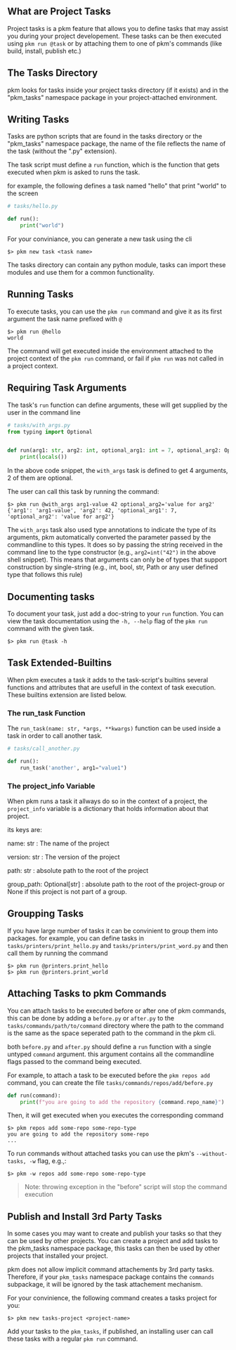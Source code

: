 ## What are Project Tasks
Project tasks is a pkm feature that allows you to define tasks that may assist you during your project
developement. These tasks can be then executed using `pkm run @task` or by attaching them to one of pkm's commands
(like build, install, publish etc.)

## The Tasks Directory
pkm looks for tasks inside your project tasks directory (if it exists) and in the "pkm_tasks" namespace package in your
project-attached environment. 

## Writing Tasks
Tasks are python scripts that are found in the tasks directory or the "pkm_tasks" namespace package, the name of the
file reflects the name of the task (without the ".py" extension).

The task script must define a `run` function, which is the function that gets executed when pkm is asked to runs the
task.

for example, the following defines a task named "hello" that print "world" to the screen
```python
# tasks/hello.py

def run():
    print("world")
```

For your conviniance, you can generate a new task using the cli
```console
$> pkm new task <task name>
```

The tasks directory can contain any python module, tasks can import these modules and use
them for a common functionality.

## Running Tasks
To execute tasks, you can use the `pkm run` command and give it as its first argument the task name prefixed with `@`
```console
$> pkm run @hello
world
```

The command will get executed inside the environment attached to the project context of the `pkm run` command, or fail
if `pkm run` was not called in a project context.

## Requiring Task Arguments
The task's `run` function can define arguments, these will get supplied by the user in the command line

```python
# tasks/with_args.py
from typing import Optional


def run(arg1: str, arg2: int, optional_arg1: int = 7, optional_arg2: Optional[str] = None):
    print(locals())
```

In the above code snippet, the `with_args` task is defined to get 4 arguments, 2 of them are optional.

The user can call this task by running the command:

```console
$> pkm run @with_args arg1-value 42 optional_arg2='value for arg2'
{'arg1': 'arg1-value', 'arg2': 42, 'optional_arg1': 7, 'optional_arg2': 'value for arg2'}
```

The `with_args` task also used type annotations to indicate the type of its arguments, pkm automatically converted the
parameter passed by the commandline to this types.
It does so by passing the string received in the command line to the type constructor (e.g., `arg2=int("42")` in the
above shell snippet). This means that arguments can only be of types that support construction by single-string (e.g.,
int, bool, str, Path or any user defined type that follows this rule)

## Documenting tasks
To document your task, just add a doc-string to your `run` function. You can view the task documentation using
the `-h, --help` flag of the `pkm run` command with the given task.

```console
$> pkm run @task -h
```

## Task Extended-Builtins
When pkm executes a task it adds to the task-script's builtins several functions and attributes that are usefull in the
context of task execution.
These builtins extension are listed below.

### The run_task Function
The `run_task(name: str, *args, **kwargs)` function can be used inside a task in order to call another task.

```python
# tasks/call_another.py

def run():
    run_task('another', arg1="value1")
```

### The project_info Variable
When pkm runs a task it allways do so in the context of a project, the `project_info` variable is a dictionary that
holds information about that project.

its keys are:

name: str
: The name of the project

version: str
: The version of the project

path: str
: absolute path to the root of the project

group_path: Optional[str]
: absolute path to the root of the project-group or None if this project is not part of a group.

## Groupping Tasks
If you have large number of tasks it can be convinient to group them into packages.
for example, you can define tasks in `tasks/printers/print_hello.py` and `tasks/printers/print_word.py` and then call
them by running the command
```console
$> pkm run @printers.print_hello
$> pkm run @printers.print_world
```

## Attaching Tasks to pkm Commands

You can attach tasks to be executed before or after one of pkm commands, this can be done by adding a `before.py`
or `after.py` to the `tasks/commands/path/to/command` directory where the path to the command is the same as the space
seperated path to the command in the pkm cli.

both `before.py` and `after.py` should define a `run` function with a single untyped `command` argument. this argument
contains all the commandline flags passed to the command being executed.

For example, to attach a task to be executed before the `pkm repos add` command, you can create the
file `tasks/commands/repos/add/before.py`
```python
def run(command):
    print(f"you are going to add the repository {command.repo_name}")
```

Then, it will get executed when you executes the corresponding command
```console
$> pkm repos add some-repo some-repo-type
you are going to add the repository some-repo
...
```

To run commands without attached tasks you can use the pkm's `--without-tasks, -w` flag, e.g.,:
```console
$> pkm -w repos add some-repo some-repo-type
```

> Note: throwing exception in the "before" script will stop the command execution

## Publish and Install 3rd Party Tasks
In some cases you may want to create and publish your tasks so that they can be used by other projects.
You can create a project and add tasks to the pkm_tasks namespace package, this tasks can then be used by other projects
that installed your project.

pkm does not allow implicit command attachements by 3rd party tasks. Therefore, if your `pkm_tasks` namespace package
contains the `commands` subpackage, it will be ignored by the task attachement mechanism.

For your convinience, the following command creates a tasks project for you:
```console
$> pkm new tasks-project <project-name>
```

Add your tasks to the `pkm_tasks`, if published, an installing user can call these tasks with a regular `pkm run`
command.
